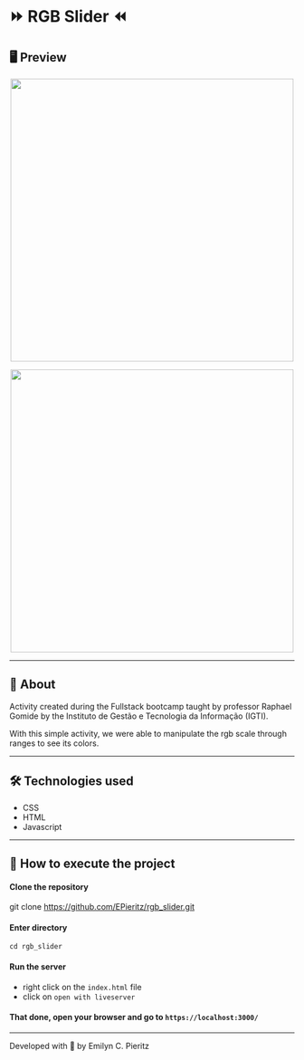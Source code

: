# :fast_forward: RGB Slider :rewind:

## 🖥 Preview
<p align = "center">
  <img src = "https://scontent.fbnu2-1.fna.fbcdn.net/v/t1.0-9/117552509_1699567166864294_3274899052420727998_n.jpg?_nc_cat=100&_nc_sid=0debeb&_nc_eui2=AeHszM0Yc7SaKihK6KRK2Tx1-H_WQVxVGj_4f9ZBXFUaP33zjgyidRXp8Xi8qbT42pyRdPj8XFqReY7ilNb2D86u&_nc_ohc=IbwlXRjLNF8AX-yWgG3&_nc_ht=scontent.fbnu2-1.fna&oh=6210419e6a8a0bd4f945a4f68138abf3&oe=5F58B773" width = "500">
</p>
<p align = "center">
  <img src = "https://scontent.fbnu2-1.fna.fbcdn.net/v/t1.0-9/117330812_1699567173530960_2412425416283148155_n.jpg?_nc_cat=111&_nc_sid=0debeb&_nc_eui2=AeF6TsJEacIOudGNpSGwZ_Nae4Lcm7Hrsjt7gtybseuyO0cXxbM2tJ_GDQ5jqq3TmPO6owAousg1EA4qP6ohKNJ4&_nc_ohc=u228atpO3tkAX-zn4Cp&_nc_ht=scontent.fbnu2-1.fna&oh=daeceed337648f48bd2c53ae2c26b50e&oe=5F58505A" width = "500">
</p>

---

## 📖 About
Activity created during the Fullstack bootcamp taught by professor Raphael Gomide by the  Instituto de Gestão e Tecnologia da Informação (IGTI).

With this simple activity, we were able to manipulate the rgb scale through ranges to see its colors.

---

## 🛠 Technologies used
- CSS
- HTML
- Javascript

---

## 🚀 How to execute the project
#### Clone the repository
git clone https://github.com/EPieritz/rgb_slider.git

#### Enter directory
`cd rgb_slider`

#### Run the server
- right click on the `index.html` file
- click on `open with liveserver`

#### That done, open your browser and go to `https://localhost:3000/`

---
Developed with 💙 by Emilyn C. Pieritz

